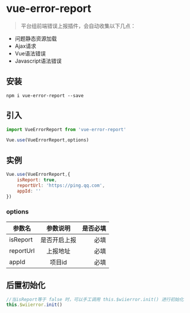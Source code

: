 # vue-error-report

> 平台组前端错误上报插件，会自动收集以下几点：
* 问题静态资源加载
* Ajax请求
* Vue语法错误
* Javascript语法错误

## 安装

```
npm i vue-error-report --save
```

## 引入

```javascript
import VueErrorReport from 'vue-error-report'

Vue.use(VueErrorReport,options)
```

## 实例
```javascript
Vue.use(VueErrorReport,{
    isReport: true,
    reportUrl: 'https://ping.qq.com',
    appId: ''
})
```

### options

| 参数名 | 参数说明 | 是否必填 |
| - | :-: | -:|
| isReport |  是否开启上报 | 必填 |
| reportUrl | 上报地址 | 必填 |
| appId     | 项目id  | 必填 |

## 后置初始化
```javascript
//当isReport等于 false 时，可以手工调用 this.$wiierror.init() 进行初始化
this.$wiierror.init()
```